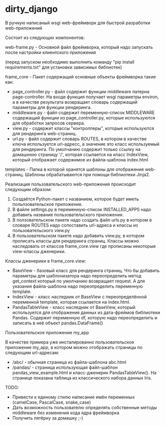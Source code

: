 # dirty_django
В ручную написаный wsgi web-фреймворк для быстрой разработки web-приложений

Состоит из следующих компонентов:

web-frame.py - Основной файл фреймворка, который надо запускать после настройки клиентского приложения

(перед запуском необходимо выполнить команду "pip install requirements.txt" для установки зависимых библиотек)

frame_core - Пакет содержащий основные объекты фреймворка такие как:
- page_controller.py - файл содержит функции middleware патерна page-controller. На входе функция получает wsgi параметры environ, а в качестве результата возвращает словарь содержащий параметры для функции рендеринга.
- middleware.py - файл содержит переменную-список MIDDLEWARE содержащий функции из page_controller.py, которые используются для обработки запросов сервера.
- view.py - содержит классы "контроллеры", которые используются для рендеринга web-страниц.
- url.py - файл содержит словарь ROUTES, в котором в качестве ключа используется url-адресс, а значение это класс используемый для рендеринга. По умолчанию содержит только ссылку на домашнюю страницу '/', которая ссылается на класс IndexView, который отображает содержимое из файла-шаблона index.html

templates - Папка в которой хранятся шаблоны для отображения web-страниц. Шаблоны обрабатываются при помощи библиотеки Jinja2.

Реализация пользовательского web-приложения происходит следующим образом:
1) Создаётся Python-пакет с названием, которое будет иметь польлзовательское приложение.
2) В файле settings.py в переменную-список INSTALLED_APPS надо добавить название пользовательского приложения.
3) В ползовательском пакете надо создать файл urls.py в котором в словаре ROUTES надо сопоставить url-адреса и классы из пользовательского view.py
4) В пользовательском пакете надо добавить view.py, в котором прописать классы для рендеринга страниц. Классы можно наследовать от классов frame_core.view где прописаны некоторые view-классы дженерики.

Классы дженерики в frame_core.view:
- BaseView - базовый класс для рендеринга страниц. Что бы добавить параметры для шаблонизатора надо переопределить метод get_context который по умолчанию возвращает request. А для указания файла-шаблона надо переопределить переменную template.
- IndexView - класс наследник от BaseView с переопределённой переменной template, которая ссылается на index.html.
- PandasTableView - класс наследник от BaseView, который используется для отображения данных из дата-фреймов библиотеки Pandas. Содержит переменную df, которую надо переопределить и записать в неё объект pandas.DataFrame()

Пользовательское приложение my_app

В качестве примера уже инсталированно пользовательское приложение my_app, в котором можно отображать страницы по следующим url-адресам:
- /abc/ - обычная страница из файла-шаблона abc.html
- /pandas/ - страница использующая файл-шаблон pandas_view_example.html и класс-дженерик PandasTableView(). На странице показана таблица из классического набора данных Iris.

TODO:
- Привести к единому стилю написание имён переменных (camelCase, PascalCase, snake_case)
- Дать возможность пользователю определять собственные методы middleware без изменения кода ядра фреймворка
- Получить пятёрку за домашку ;-)
